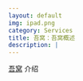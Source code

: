 ```yaml
---
layout: default
img: ipad.png
category: Services
title: 吾窝：吾窝概述
description: |
---
```

   [吾窝](http://wow-decorate.github.io/) 介绍